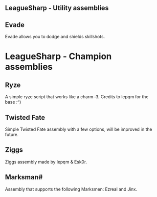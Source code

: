 LeagueSharp - Utility assemblies
-----------

Evade
-----------
Evade allows you to dodge and shields skillshots.


LeagueSharp - Champion assemblies
===========

Ryze
-----------
A simple ryze script that works like a charm :3. Credits to lepqm for the base :^)


Twisted Fate
-----------
Simple Twisted Fate assembly with a few options, will be improved in the future.

Ziggs
-----------
Ziggs assembly made by lepqm & Esk0r.


Marksman#
-----------
Assembly that supports the following Marksmen: Ezreal and Jinx.
